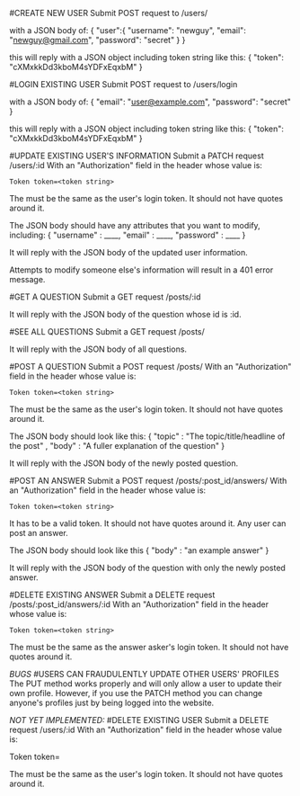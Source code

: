 
#CREATE NEW USER
Submit POST request to
/users/

with a JSON body of:
  {
  "user":{
    "username": "newguy",
    "email": "newguy@gmail.com",
    "password": "secret"
    }
  }

  this will reply with a JSON object including token string like this:
    {
        "token": "cXMxkkDd3kboM4sYDFxEqxbM"
    }

#LOGIN EXISTING USER
Submit POST request to
/users/login

with a JSON body of:
  {
  	"email": "user@example.com",
  	"password": "secret"
  }

this will reply with a JSON object including token string like this:
  {
      "token": "cXMxkkDd3kboM4sYDFxEqxbM"
  }

#UPDATE EXISTING USER'S INFORMATION
  Submit a PATCH request
  /users/:id
  With an "Authorization" field in the header whose value is:

    Token token=<token string>

  The <token string> must be the same as the user's login token.
  It should not have quotes around it.

  The JSON body should have any attributes that you want to modify, including:
    {
      "username" :   ____,
      "email" :   ____,
      "password" :   ____
    }

  It will reply with the JSON body of the updated user information.

  Attempts to modify someone else's information will result in a 401
  error message.

#GET A QUESTION
  Submit a GET request
  /posts/:id

  It will reply with the JSON body of the question whose id is :id.

#SEE ALL QUESTIONS
  Submit a GET request
  /posts/

  It will reply with the JSON body of all questions.

#POST A QUESTION
  Submit a POST request
  /posts/
  With an "Authorization" field in the header whose value is:

    Token token=<token string>

  The <token string> must be the same as the user's login token.
  It should not have quotes around it.

  The JSON body should look like this:
    {
      "topic" :   "The topic/title/headline of the post" ,
      "body" :   "A fuller explanation of the question"
    }

  It will reply with the JSON body of the newly posted question.

#POST AN ANSWER
  Submit a POST request
  /posts/:post_id/answers/
  With an "Authorization" field in the header whose value is:

    Token token=<token string>

  It has to be a valid token. It should not have quotes around it.
  Any user can post an answer.

  The JSON body should look like this
    {
      "body" : "an example answer"
    }

  It will reply with the JSON body of the question with only the newly
  posted answer.

#DELETE EXISTING ANSWER
  Submit a DELETE request
  /posts/:post_id/answers/:id
  With an "Authorization" field in the header whose value is:

    Token token=<token string>

  The <token string> must be the same as the answer asker's login token.
  It should not have quotes around it.

*BUGS*
#USERS CAN FRAUDULENTLY UPDATE OTHER USERS' PROFILES
The PUT method works properly and will only allow a user to update their
own profile. However, if you use the PATCH method you can change anyone's
profiles just by being logged into the website.

*NOT YET IMPLEMENTED:*
#DELETE EXISTING USER
Submit a DELETE request
/users/:id
With an "Authorization" field in the header whose value is:

  Token token=<token string>

The <token string> must be the same as the user's login token.
It should not have quotes around it.
